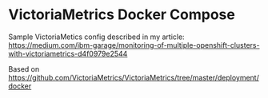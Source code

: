 # VictoriaMetrics Docker Compose
Sample VictoriaMetics config described in my article: https://medium.com/ibm-garage/monitoring-of-multiple-openshift-clusters-with-victoriametrics-d4f0979e2544


Based on https://github.com/VictoriaMetrics/VictoriaMetrics/tree/master/deployment/docker